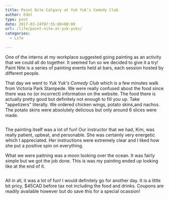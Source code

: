 ```yaml
---
title: Paint Nite Calgary at Yuk Yuk’s Comedy Club
author: Edel
type: post
date: 2017-03-24T07:55:00+00:00
url: /life/paint-nite-at-yuk-yuks/
categories:
  - Life

---
```

One of the interns at my workplace suggested going painting as an activity that we could all do together. It seemed fun so we decided to give it a try! Paint Nite is a series of painting events held at bars, each session hosted by different people.

That day we went to _Yuk Yuk's Comedy Club_ which is a few minutes walk from Victoria Park Stampede. We were really confused about the food since there was no (or incorrect) information on the website. The food there is actually pretty good but definitely not enough to fill you up. Take "appetizers" literally. We ordered chicken wings, potato skins,and nachos. The potato skins were absolutely delicious but only around 6 slices were made.

[<img src="https://i0.wp.com/edelgrace.me/blog/wp-content/uploads/2017/03/wp-image-676443656jpg.jpg?resize=663%2C1179" alt="" class="wp-image-370 alignnone size-full"  data-recalc-dims="1" />][1]

The painting itself was a lot of fun! Our instructor that we had, Kim, was really patient, upbeat, and personable. She was certainly very energetic which I appreciated. Her instructions were extremely clear and I liked how she put a positive spin on everything.

What we were paitning was a moon looking over the ocean. It was fairly simple but we got the job done. This is was my painting ended up looking like at the end of it.

[<img src="https://i0.wp.com/edelgrace.me/blog/wp-content/uploads/2017/03/wp-image-419509144jpg.jpg?resize=663%2C1179" alt="" class="wp-image-371 alignnone size-full"  data-recalc-dims="1" />][2]

All in all, it was a lot of fun! I would definitely go for another day. It is a little bit pricy, $45CAD before tax not including the food and drinks. Coupons are readily available however but do save this for a special ocassion!

 [1]: https://i0.wp.com/edelgrace.me/blog/wp-content/uploads/2017/03/wp-image-676443656jpg.jpg
 [2]: https://i0.wp.com/edelgrace.me/blog/wp-content/uploads/2017/03/wp-image-419509144jpg.jpg